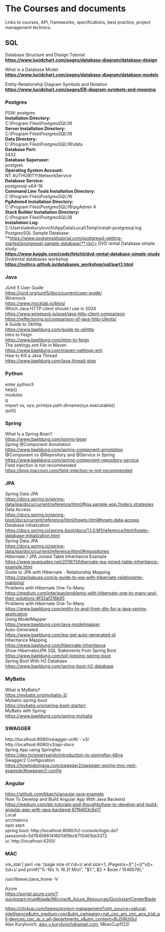 # The Courses and documents

Links to courses, API, frameworks, specifications, best practice, project management technics.

## SQL

Database Structure and Design Tutorial </br>
**https://www.lucidchart.com/pages/database-diagram/database-design**

What is a Database Model </br>
**https://www.lucidchart.com/pages/database-diagram/database-models**

Entity-Relationship Diagram Symbols and Notation </br>
**https://www.lucidchart.com/pages/ER-diagram-symbols-and-meaning**

### Postgres

PSW: postgres </br>
**Installation Directory:**</br>
C:\Program Files\PostgresSQL\16<br/>
**Server Installation Directory:**<br/>
C:\Program Files\PostgresSQL\16<br/>
**Data Directory:**<br/>
C:\Program Files\PostgresSQL\16\data<br/>
**Database Port:**<br/>5432<br/>
**Database Superuser:**<br/> postgres<br/>
**Operating System Account:**<br/> NT AUTHORITY\NetworkService<br/>
**Database Service:**<br/>postgresql-x64-16<br/>
**Command Line Tools Installation Directory:**<br/>C:\Program Files\PostgresSQL\16<br/>
**PgAdmin4 Installation Directory:**<br/> 
C:\Program Files\PostgresSQL\16\pgAdmin 4
<br/>
**Stack Builder Installation Directory:**<br/> 
C:\Program Files\PostgresSQL\16<br/>
**Installation Log:** <br/>C:\Users\alexkurylovich\AppData\Local\Temp\install-postgresql.log<br/>
PostgresSQL Sample Database:
**https://www.postgresqltutorial.com/postgresql-getting-started/postgresql-sample-database/**<br/>
DVD rental Database simple study: <br/>
**https://www.kaggle.com/code/fetchii/dvd-rental-database-simple-study** <br/>
Dvdrental databases workshop
**https://nuitrcs.github.io/databases_workshop/sql/part1.html**

### Java

JUnit 5 User Guide<br/>
https://junit.org/junit5/docs/current/user-guide/<br/>
Wiremock<br/>
https://www.mocklab.io/blog/<br/>
Which Java HTTP client should I use in 2024<br/>
https://www.wiremock.io/post/java-http-client-comparison<br/>
https://reflectoring.io/comparison-of-java-http-clients/<br/>
A Guide to OkHttp<br/>
https://www.baeldung.com/guide-to-okhttp<br/>
Intro to Feign<br/>
https://www.baeldung.com/intro-to-feign<br/>
The settings.xml File in Maven<br/>
https://www.baeldung.com/maven-settings-xml<br/>
How to Kill a Java Thread<br/>
https://www.baeldung.com/java-thread-stop


### Python

enter python3<br/>
help()<br/>
modules<br/>
q<br/>
import os, sys; print(os.path.dirname(sys.executable))<br>
quit()

### Spring

What Is a Spring Bean?<br/>
https://www.baeldung.com/spring-bean<br/>
Spring @Component Annotation<br/>
https://www.baeldung.com/spring-component-annotation<br/>
@Component vs @Repository and @Service in Spring
https://www.baeldung.com/spring-component-repository-service<br/>
Field injection is not recommended<br/>
https://blog.marcnuri.com/field-injection-is-not-recommended

### JPA

Spring Data JPA<br/>
https://docs.spring.io/spring-data/jpa/docs/current/reference/html/#jpa.sample-app.finders.strategies<br/>
Data Access<br/>
https://docs.spring.io/spring-boot/docs/current/reference/html/howto.html#howto.data-access<br/>
Database initialization<br/>
https://docs.spring.io/spring-boot/docs/1.1.0.M1/reference/html/howto-database-initialization.html<br/>
Spring Data JPA<br/>
https://docs.spring.io/spring-data/jpa/docs/current/reference/html/#repositories<br/>
Hibernate / JPA Joined Table Inheritance Example<br/>
https://www.javaguides.net/2018/11/hibernate-jpa-joined-table-inheritance-example.html<br/>
Guide to JPA with Hibernate - Relationship Mapping<br/>
https://stackabuse.com/a-guide-to-jpa-with-hibernate-relationship-mapping/<br/>
Problems with Hibernate One-To-Many<br/>
https://medium.com/interleap/problems-with-hibernate-one-to-many-and-their-solutions-8f32af216b95<br/>
Problems with Hibernate One-To-Many<br/>
https://www.baeldung.com/entity-to-and-from-dto-for-a-java-spring-application<br/>
Using ModelMapper<br/>
https://www.baeldung.com/java-modelmapper<br/>
Auto-Generated<br/>
https://www.baeldung.com/jpa-get-auto-generated-id<br/>
Inheritance Mapping<br/>
https://www.baeldung.com/hibernate-inheritance<br/>
Show Hibernate/JPA SQL Statements from Spring Boot<br/>
https://www.baeldung.com/sql-logging-spring-boot<br/>
Spring Boot With H2 Database</br>
https://www.baeldung.com/spring-boot-h2-database<br/>

### MyBatis

What is MyBatis?<br/>
https://mybatis.org/mybatis-3/<br/>
Mybatis-spring-boot<br/>
https://mybatis.org/spring-boot-starter/<br/>
MyBatis with Spring<br/>
https://www.baeldung.com/spring-mybatis<br/>

### SWAGGER

http://localhost:8080/swagger-ui/#/ - v3/<br/>
http://localhost:8080/v3/api-docs<br/>
Spring App using Springfox<br/>
https://dev.to/smartyansh/introduction-to-springfox-48ng<br/>
Swagger2 Configuration<br/>
https://howtodoinjava.com/swagger2/swagger-spring-mvc-rest-example/#swagger2-config<br/>

### Angular

https://github.com/bbachi/angular-java-example<br/>
How To Develop and Build Angular App With Java Backend<br/>
https://medium.com/bb-tutorials-and-thoughts/how-to-develop-and-build-angular-app-with-java-backend-87fb603c6e17<br/>
Local<br/>
src/main/ui<br/>
npm start<br/>
spring boot: http://localhost:8080/h2-console/login.do?jsessionid=5d764566141607df9bc6710461bb3372<br/>
ui: http://localhost:4200/<br/>

### MAC

vm_stat | perl -ne '/page size of (\d+)/ and $size=$1; /Pages\s+([^:]+)[^\d]+(\d+)/ and printf("%-16s % 16.2f Mi\n", "$1:", $2 * $size / 1048576);'

/usr/libexec/java_home -V

Azure<br/>
https://portal.azure.com/?quickstart=true#blade/Microsoft_Azure_Resources/QuickstartCenterBlade<br/>

https://clickup.com/teams/project-management?utm_source=natural-intelligence&utm_medium=cpc&utm_campaign=nat_cpc_am_nnc_acq_trial_all-devices_cpc_lp_x_all-departments_x&utm_content=BjJSWzl0uI<br/>
Alex Kurylovich, alex.v.kurylovich@gmail.com, MkavCup1122!






